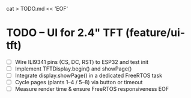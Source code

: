 cat > TODO.md << 'EOF'
# TODO – UI for 2.4" TFT (feature/ui-tft)

- [ ] Wire ILI9341 pins (CS, DC, RST) to ESP32 and test init
- [ ] Implement TFTDisplay.begin() and showPage()
- [ ] Integrate display.showPage() in a dedicated FreeRTOS task
- [ ] Cycle pages (plants 1–4 / 5–8) via button or timeout
- [ ] Measure render time & ensure FreeRTOS responsiveness
EOF
